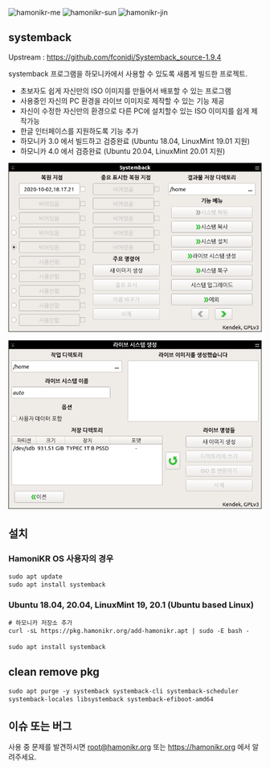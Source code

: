 ![hamonikr-me](https://img.shields.io/badge/hamonikr-me-orange)
![hamonikr-sun](https://img.shields.io/badge/hamonikr-sun-green)
![hamonikr-jin](https://img.shields.io/badge/hamonikr-jin-purple)

## systemback

Upstream : https://github.com/fconidi/Systemback_source-1.9.4

systemback 프로그램을 하모니카에서 사용할 수 있도록 새롭게 빌드한 프로젝트.

- 초보자도 쉽게 자신만의 ISO 이미지를 만들어서 배포할 수 있는 프로그램
- 사용중인 자신의 PC 환경을 라이브 이미지로 제작할 수 있는 기능 제공
- 자신이 수정한 자신만의 환경으로 다른 PC에 설치할수 있는 ISO 이미지를 쉽게
  제작가능
- 한글 인터페이스를 지원하도록 기능 추가
- 하모니카 3.0 에서 빌드하고 검증완료 (Ubuntu 18.04, LinuxMint 19.01 지원)
- 하모니카 4.0 에서 검증완료 (Ubuntu 20.04, LinuxMint 20.01 지원)


![screen1](doc/systemback-1.png)


![screen2](doc/systemback-2.png)

## 설치

### HamoniKR OS 사용자의 경우
```
sudo apt update
sudo apt install systemback
```

### Ubuntu 18.04, 20.04, LinuxMint 19, 20.1 (Ubuntu based Linux)
```
# 하모니카 저장소 추가
curl -sL https://pkg.hamonikr.org/add-hamonikr.apt | sudo -E bash -

sudo apt install systemback
```

## clean remove pkg
```
sudo apt purge -y systemback systemback-cli systemback-scheduler systemback-locales libsystemback systemback-efiboot-amd64
```

## 이슈 또는 버그
 사용 중 문제를 발견하시면 root@hamonikr.org 또는 https://hamonikr.org 에서 알려주세요.

